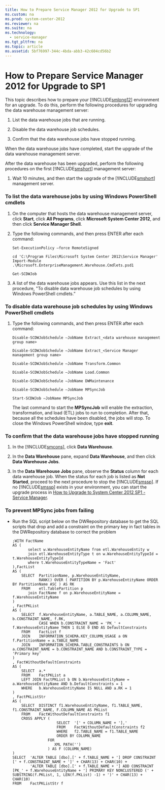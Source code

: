 ```yaml
---
title: How to Prepare Service Manager 2012 for Upgrade to SP1
ms.custom: na
ms.prod: system-center-2012
ms.reviewer: na
ms.suite: na
ms.technology: 
  - service-manager
ms.tgt_pltfrm: na
ms.topic: article
ms.assetid: 5bf76997-344c-4bda-abb3-42c604cd56b2
---
```

# How to Prepare Service Manager 2012 for Upgrade to SP1
This topic describes how to prepare your [!INCLUDE[smlong12](./Token/smlong12_md.md)] environment for an upgrade. To do this, perform the following procedures for upgrading the data warehouse management server:

1.  List the data warehouse jobs that are running.

2.  Disable the data warehouse job schedules.

3.  Confirm that the data warehouse jobs have stopped running.

When the data warehouse jobs have completed, start the upgrade of the data warehouse management server.

After the data warehouse has been upgraded, perform the following procedures on the first [!INCLUDE[smshort](./Token/smshort_md.md)] management server:

1.  Wait 10 minutes, and then start the upgrade of the [!INCLUDE[smshort](./Token/smshort_md.md)] management server.

### To list the data warehouse jobs by using Windows PowerShell cmdlets

1.  On the computer that hosts the data warehouse management server, click **Start**, click **All Programs**, click **Microsoft System Center 2012**, and then click **Service Manager Shell**.

2.  Type the following commands, and then press ENTER after each command:

    ```
    Set-ExecutionPolicy –force RemoteSigned
    ```

    ```
    cd 'C:\Program Files\Microsoft System Center 2012\Service Manager'
    Import-Module .\Microsoft.EnterpriseManagement.Warehouse.Cmdlets.psd1

    ```

    ```
    Get-SCDWJob
    ```

3.  A list of the data warehouse jobs appears. Use this list in the next procedure, "To disable data warehouse job schedules by using Windows PowerShell cmdlets.”

### To disable data warehouse job schedules by using Windows PowerShell cmdlets

1.  Type the following commands, and then press ENTER after each command:

    ```
    Disable-SCDWJobSchedule –JobName Extract_<data warehouse management group name>
    ```

    ```
    Disable-SCDWJobSchedule –JobName Extract_<Service Manager management group name>
    ```

    ```
    Disable-SCDWJobSchedule –JobName Transform.Common
    ```

    ```
    Disable-SCDWJobSchedule –JobName Load.Common
    ```

    ```
    Disable-SCDWJobSchedule –JobName DWMaintenance
    ```

    ```
    Disable-SCDWJobSchedule –JobName MPSyncJob
    ```

    ```
    Start-SCDWJob –JobName MPSyncJob
    ```

    The last command to start the **MPSyncJob** will enable the extraction, transformation, and load \(ETL\) jobs to run to completion. After that, because all the schedules have been disabled, the jobs will stop. To close the Windows PowerShell window, type **exit**.

### To confirm that the data warehouse jobs have stopped running

1.  In the [!INCLUDE[smcons](./Token/smcons_md.md)], click **Data Warehouse**.

2.  In the **Data Warehouse** pane, expand **Data Warehouse**, and then click **Data Warehouse Jobs**.

3.  In the **Data Warehouse Jobs** pane, observe the **Status** column for each data warehouse job. When the status for each job is listed as **Not Started**, proceed to the next procedure to stop the [!INCLUDE[smssp](./Token/smssp_md.md)]. If no [!INCLUDE[smssp](./Token/smssp_md.md)] exists in your environment, you can start the upgrade process in [How to Upgrade to System Center 2012 SP1 - Service Manager](./How-to-Upgrade-to-System-Center-2012-SP1---Service-Manager.md).

### To prevent MPSync jobs from failing

-   Run the SQL script below on the DWRepository database to get the SQL scripts that drop and add a constraint on the primary key in fact tables in the DWRepository database to correct the problem

    ```
    ;WITH FactName
    AS (
           select w.WarehouseEntityName from etl.WarehouseEntity w
           join etl.WarehouseEntityType t on w.WarehouseEntityTypeId = t.WarehouseEntityTypeId
           where t.WarehouseEntityTypeName = 'Fact'
    ),FactList
    AS (
        SELECT  PartitionName, p.WarehouseEntityName,
                RANK() OVER ( PARTITION BY p.WarehouseEntityName ORDER BY PartitionName ASC ) AS RK
        FROM    etl.TablePartition p
           join FactName f on p.WarehouseEntityName = f.WarehouseEntityName
    )
    , FactPKList
    AS (
        SELECT  f.WarehouseEntityName, a.TABLE_NAME, a.COLUMN_NAME, b.CONSTRAINT_NAME, f.RK,
                CASE WHEN b.CONSTRAINT_NAME = 'PK_' + f.WarehouseEntityName THEN 1 ELSE 0 END AS DefaultConstraints
        FROM    FactList f
        JOIN    INFORMATION_SCHEMA.KEY_COLUMN_USAGE a ON f.PartitionName = a.TABLE_NAME
        JOIN    INFORMATION_SCHEMA.TABLE_CONSTRAINTS b ON a.CONSTRAINT_NAME = b.CONSTRAINT_NAME AND b.CONSTRAINT_TYPE = 'Primary key'
    )
    , FactWithoutDefaultConstraints
    AS (
        SELECT  a.*
        FROM    FactPKList a
        LEFT JOIN FactPKList b ON b.WarehouseEntityName = a.WarehouseEntityName AND b.DefaultConstraints = 1
        WHERE   b.WarehouseEntityName IS NULL AND a.RK = 1
    )
    , FactPKListStr
    AS (
        SELECT  DISTINCT f1.WarehouseEntityName, f1.TABLE_NAME, f1.CONSTRAINT_NAME, F.COLUMN_NAME AS PKList
        FROM    FactWithoutDefaultConstraints f1
        CROSS APPLY (
                        SELECT  '[' + COLUMN_NAME + '],'
                        FROM    FactWithoutDefaultConstraints f2
                        WHERE   f2.TABLE_NAME = f1.TABLE_NAME
                        ORDER BY COLUMN_NAME
                    FOR
                       XML PATH('')
                    ) AS F (COLUMN_NAME)
    )
    SELECT  'ALTER TABLE [dbo].[' + f.TABLE_NAME + '] DROP CONSTRAINT [' + f.CONSTRAINT_NAME + ']' + CHAR(13) + CHAR(10) +
            'ALTER TABLE [dbo].[' + f.TABLE_NAME + '] ADD CONSTRAINT [PK_' + f.WarehouseEntityName + '] PRIMARY KEY NONCLUSTERED (' + SUBSTRING(f.PKList, 1, LEN(f.PKList) -1) + ')' + CHAR(13) + CHAR(10)
    FROM    FactPKListStr f

    ```



